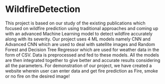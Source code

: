 # WildfireDetection
This project is based on our study of the existing publications which focused on wildfire prediction using traditional approaches and coming up with an advanced Machine Learning model to detect wildfire accurately along with its severity. Our project uses 4 ML models namely CNN and Advanced CNN which are used to deal with satellite images and Random Forest and Decision Tree Regressor which are used for weather data in the form of CSV. Data is preprocessed and fed to these models. All the models are then integrated together to give better and accurate results considering all the parameters. For demonstration of our project, we have created a website wherein user can enter data and get fire prediction as Fire, smoke or no fire on the desired image!
